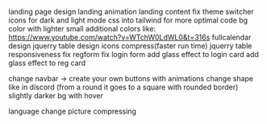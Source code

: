 <!-- TODO: -->

landing page design
landing animation
landing content fix
theme switcher
icons for dark and light mode
css into tailwind for more optimal code
bg color with lighter small additional colors like: https://www.youtube.com/watch?v=WTchW0LdWL0&t=316s
fullcalendar design
jquerry table design
icons compress(faster run time)
jquerry table responsiveness
fix regform
fix login form
add glass effect to login card 
add glass effect to reg card

change navbar -> create your own
buttons with animations
        change shape like in discord (from a round it goes to a square with rounded border)
        slightly darker bg with hover

language change
picture compressing

<!-- Write your todo seperatly down here: -->
<!-- Thank you <3> -->